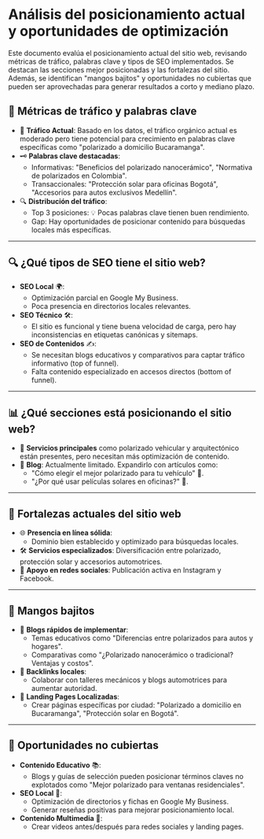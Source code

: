 # Análisis del posicionamiento actual y oportunidades de optimización

Este documento evalúa el posicionamiento actual del sitio web, revisando métricas de tráfico, palabras clave y tipos de SEO implementados. Se destacan las secciones mejor posicionadas y las fortalezas del sitio. Además, se identifican "mangos bajitos" y oportunidades no cubiertas que pueden ser aprovechadas para generar resultados a corto y mediano plazo.

## 📝 **Métricas de tráfico y palabras clave**

- 🚦 **Tráfico Actual**: Basado en los datos, el tráfico orgánico actual es moderado pero tiene potencial para crecimiento en palabras clave específicas como "polarizado a domicilio Bucaramanga".
- 🗝️ **Palabras clave destacadas**:
    - Informativas: "Beneficios del polarizado nanocerámico", "Normativa de polarizados en Colombia".
    - Transaccionales: "Protección solar para oficinas Bogotá", "Accesorios para autos exclusivos Medellín".
- 🔍 **Distribución del tráfico**:
    - Top 3 posiciones: 💡 Pocas palabras clave tienen buen rendimiento.
    - Gap: Hay oportunidades de posicionar contenido para búsquedas locales más específicas.

---

## 🔍 **¿Qué tipos de SEO tiene el sitio web?**

- **SEO Local** 🌍:
    - Optimización parcial en Google My Business.
    - Poca presencia en directorios locales relevantes.
- **SEO Técnico** 🛠️:
    - El sitio es funcional y tiene buena velocidad de carga, pero hay inconsistencias en etiquetas canónicas y sitemaps.
- **SEO de Contenidos** ✍️:
    - Se necesitan blogs educativos y comparativos para captar tráfico informativo (top of funnel).
    - Falta contenido especializado en accesos directos (bottom of funnel).

---

## 📊 **¿Qué secciones está posicionando el sitio web?**

- 🌟 **Servicios principales** como polarizado vehicular y arquitectónico están presentes, pero necesitan más optimización de contenido.
- 📄 **Blog**: Actualmente limitado. Expandirlo con artículos como:
    - "Cómo elegir el mejor polarizado para tu vehículo" 🚗.
    - "¿Por qué usar películas solares en oficinas?" 🏢.

---

## 🚀 **Fortalezas actuales del sitio web**

- 🌐 **Presencia en línea sólida**:
    - Dominio bien establecido y optimizado para búsquedas locales.
- 🛠️ **Servicios especializados**: Diversificación entre polarizado, protección solar y accesorios automotrices.
- 📱 **Apoyo en redes sociales**: Publicación activa en Instagram y Facebook.

---

## 🍋 **Mangos bajitos**

- 📝 **Blogs rápidos de implementar**:
    - Temas educativos como "Diferencias entre polarizados para autos y hogares".
    - Comparativas como "¿Polarizado nanocerámico o tradicional? Ventajas y costos".
- 🔗 **Backlinks locales**:
    - Colaborar con talleres mecánicos y blogs automotrices para aumentar autoridad.
- 🎯 **Landing Pages Localizadas**:
    - Crear páginas específicas por ciudad: "Polarizado a domicilio en Bucaramanga", "Protección solar en Bogotá".

---

## 🌟 **Oportunidades no cubiertas**

- **Contenido Educativo** 📚:
    - Blogs y guías de selección pueden posicionar términos claves no explotados como "Mejor polarizado para ventanas residenciales".
- **SEO Local** 📍:
    - Optimización de directorios y fichas en Google My Business.
    - Generar reseñas positivas para mejorar posicionamiento local.
- **Contenido Multimedia** 🎥:
    - Crear videos antes/después para redes sociales y landing pages.